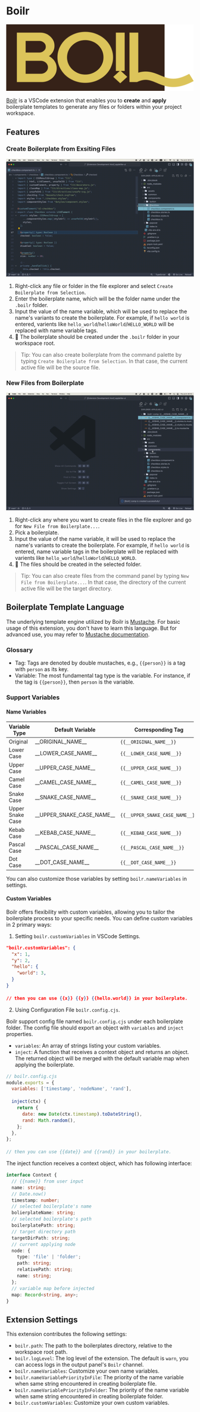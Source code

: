 # Boilr

![icon](/assets/logo.png)

[Boilr](https://marketplace.visualstudio.com/items?itemName=rhinoc.boilr) is a VSCode extension that enables you to **create** and **apply** boilerplate templates to generate any files or folders within your project workspace.

## Features

### Create Boilerplate from Exsiting Files

![Create Boilerplate](/assets/create_boilerplate.gif)

1. Right-click any file or folder in the file explorer and select `Create Boilerplate from Selection`.
2. Enter the boilerplate name, which will be the folder name under the `.boilr` folder.
3. Input the value of the name variable, which will be used to replace the name's variants to create the boilerplate. For example, if `hello world` is entered, varients like `hello_world`/`helloWorld`/`HELLO_WORLD` will be replaced with name variable tags.
4. 🎉 The boilerplate should be created under the `.boilr` folder in your workspace root.

> Tip: You can also create boilerplate from the command palette by typing `Create Boilerplate from Selection`. In that case, the current active file will be the source file.

### New Files from Boilerplate

![New File](/assets/new_file.gif)

1. Right-click any where you want to create files in the file explorer and go for `New File from Boilerplate...`.
2. Pick a boilerplate.
3. Input the value of the name variable, it will be used to replace the name's variants to create the boilerplate. For example, if `hello world` is entered, name variable tags in the boilerplate will be replaced with varients like `hello_world`/`helloWorld`/`HELLO_WORLD`.
4. 🎉 The files should be created in the selected folder.

> Tip: You can also create files from the command panel by typing `New File from Boilerplate...`. In that case, the directory of the current active file will be the target directory.

## Boilerplate Template Language

The underlying template engine utilized by Boilr is [Mustache](https://mustache.github.io/). For basic usage of this extension, you don't have to learn this language. But for advanced use, you may refer to [Mustache documentation](https://mustache.github.io/mustache.5.html).

### Glossary

- Tag: Tags are denoted by double mustaches, e.g., `{{person}}` is a tag with `person` as its key.
- Variable: The most fundamental tag type is the variable. For instance, if the tag is `{{person}}`, then `person` is the variable.

### Support Variables

#### Name Variables

| Variable Type    | Default Variable              | Corresponding Tag               | Example       |
| ---------------- | ----------------------------- | ------------------------------- | ------------- |
| Original         | \_\_ORIGINAL_NAME\_\_         | `{{__ORIGINAL_NAME__}}`         | some variable |
| Lower Case       | \_\_LOWER_CASE_NAME\_\_       | `{{__LOWER_CASE_NAME__}}`       | some variable |
| Upper Case       | \_\_UPPER_CASE_NAME\_\_       | `{{__UPPER_CASE_NAME__}}`       | SOME VARIABLE |
| Camel Case       | \_\_CAMEL_CASE_NAME\_\_       | `{{__CAMEL_CASE_NAME__}}`       | someVariable  |
| Snake Case       | \_\_SNAKE_CASE_NAME\_\_       | `{{__SNAKE_CASE_NAME__}}`       | some_variable |
| Upper Snake Case | \_\_UPPER_SNAKE_CASE_NAME\_\_ | `{{__UPPER_SNAKE_CASE_NAME__}}` | SOME_VARIABLE |
| Kebab Case       | \_\_KEBAB_CASE_NAME\_\_       | `{{__KEBAB_CASE_NAME__}}`       | some-variable |
| Pascal Case      | \_\_PASCAL_CASE_NAME\_\_      | `{{__PASCAL_CASE_NAME__}}`      | SomeVariable  |
| Dot Case         | \_\_DOT_CASE_NAME\_\_         | `{{__DOT_CASE_NAME__}}`         | some.variable |

You can also customize those variables by setting `boilr.nameVariables` in settings.

#### Custom Variables

Boilr offers flexibility with custom variables, allowing you to tailor the boilerplate process to your specific needs. You can define custom variables in 2 primary ways:

1. Setting `boilr.customVariables` in VSCode Settings.

```json
"boilr.customVariables": {
  "x": 1,
  "y": 2,
  "hello": {
    "world": 3,
  }
}

// then you can use {{x}} {{y}} {{hello.world}} in your boilerplate.
```

2. Using Configuration File `boilr.config.cjs`.

Boilr support config file named `boilr.config.cjs` under each boilerplate folder. The config file should export an object with `variables` and `inject` properties.

- `variables`: An array of strings listing your custom variables.
- `inject`: A function that receives a context object and returns an object. The returned object will be merged with the default variable map when applying the boilerplate.

```js
// boilr.config.cjs
module.exports = {
  variables: ['timestamp', 'nodeName', 'rand'],

  inject(ctx) {
    return {
      date: new Date(ctx.timestamp).toDateString(),
      rand: Math.random(),
    };
  },
};

// then you can use {{date}} and {{rand}} in your boilerplate.
```

The inject function receives a context object, which has following interface:

```ts
interface Context {
  // {{name}} from user input
  name: string;
  // Date.now()
  timestamp: number;
  // selected boilerplate's name
  bolierplateName: string;
  // selected boilerplate's path
  boilerplatePath: string;
  // target directory path
  targetDirPath: string;
  // current applying node
  node: {
    type: 'file' | 'folder';
    path: string;
    relativePath: string;
    name: string;
  };
  // variable map before injected
  map: Record<string, any>;
}
```

## Extension Settings

This extension contributes the following settings:

- `boilr.path`: The path to the boilerplates directory, relative to the workspace root path.
- `boilr.logLevel`: The log level of the extension. The default is `warn`, you can access logs in the output panel's `Boilr` channel.
- `boilr.nameVariables`: Customize your own name variables.
- `boilr.nameVariablePriorityInFile`: The priority of the name variable when same string encountered in creating boilerplate file.
- `boilr.nameVariablePriorityInFolder`: The priority of the name variable when same string encountered in creating boilerplate folder.
- `boilr.customVariables`: Customize your own custom variables.
